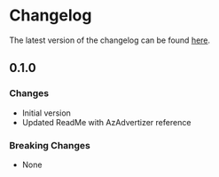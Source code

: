 # Changelog

The latest version of the changelog can be found [here](https://github.com/Azure/bicep-registry-modules/blob/main/avm/ptn/sa/content-processing/CHANGELOG.md).

## 0.1.0

### Changes

- Initial version
- Updated ReadMe with AzAdvertizer reference

### Breaking Changes

- None
